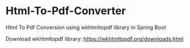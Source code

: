 # Html-To-Pdf-Converter
Html To Pdf Conversion using wkhtmltopdf library in Spring Boot

Download wkhtmltopdf library:
https://wkhtmltopdf.org/downloads.html

